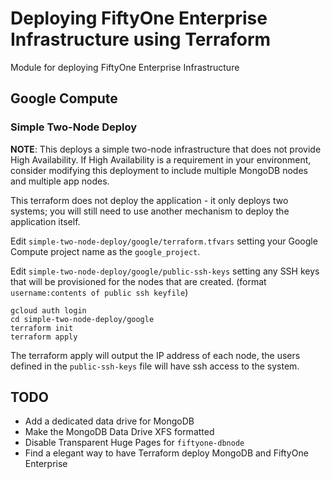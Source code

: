 # Deploying FiftyOne Enterprise Infrastructure using Terraform

Module for deploying FiftyOne Enterprise Infrastructure

## Google Compute

### Simple Two-Node Deploy

**NOTE**: This deploys a simple two-node infrastructure
that does not provide High Availability.
If High Availability is a requirement in your environment, consider modifying
this deployment to include multiple MongoDB nodes and multiple app nodes.

This terraform does not deploy the application - it only deploys two systems;
you will still need to use another mechanism to deploy the application itself.

Edit `simple-two-node-deploy/google/terraform.tfvars` setting
your Google Compute project name as the `google_project`.

Edit `simple-two-node-deploy/google/public-ssh-keys` setting any
SSH keys that will be provisioned for the nodes that are created.
(format `username:contents of public ssh keyfile`)

```shell
gcloud auth login
cd simple-two-node-deploy/google
terraform init
terraform apply
```

The terraform apply will output the IP address of each node, the users
defined in the `public-ssh-keys` file will have ssh access to the system.

## TODO

- Add a dedicated data drive for MongoDB
- Make the MongoDB Data Drive XFS formatted
- Disable Transparent Huge Pages for `fiftyone-dbnode`
- Find a elegant way to have Terraform deploy MongoDB and FiftyOne Enterprise
